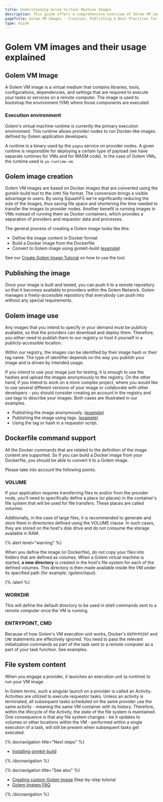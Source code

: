 ```yaml
---
title: Understanding Golem Virtual Machine Images
description: This guide offers a comprehensive overview of Golem VM images, their creation, usage, and best practices for integration with Golem Network's decentralized computational resource sharing platform.
pageTitle: Golem VM Images - Creation, Publishing & Best Practices for Developers
type: Guide
---
```


# Golem VM images and their usage explained

## Golem VM Image

A Golem VM image is a virtual medium that contains libraries, tools, configurations, dependencies, and settings that are required to execute your tasks or services on a remote computer. The image is used to bootstrap the environment (VM) where those components are executed.

### Execution environment

Golem's virtual machine runtime is currently the primary execution environment. This runtime allows provider nodes to run Docker-like images defined by Golem application developers.

A runtime is a binary used by the `yagna` service on provider nodes. A given runtime is responsible for deploying a certain type of payload (we have separate runtimes for VMs and for WASM code). In the case of Golem VMs, the runtime used is `ya-runtime-vm`.

## Golem image creation

Golem VM images are based on Docker images that are converted using the gvmkit-build tool to the `GVMI` file format. The conversion brings a visible advantage to users. By using SquashFS we're significantly reducing the size of the images, thus saving file space and shortening the time needed to transfer the images to provider nodes. Another benefit is running images in VMs instead of running them as Docker containers, which provides a separation of providers and requestor data and processes.

The general process of creating a Golem image looks like this:

- Define the image content in Docker format
- Build a Docker image from the Dockerfile
- Convert to Golem image using gvmkit-build ([example](/docs/en/creators/tools/gvmkit/converting-docker-image-to-golem-format))

See our [Create Golem Image Tutorial](/docs/en/creators/python/tutorials/building-custom-image) on how to use the tool.

## Publishing the image

Once your image is built and tested, you can push it to a remote repository so that it becomes available to providers within the Golem Network. Golem manages a freely-accessible repository that everybody can push into without any special requirements.

## Golem image use

Any images that you intend to specify in your demand must be publicly available, so that the providers can download and deploy them.
Therefore, you either need to publish them to our registry or host it yourself in a publicly-accessible location.

Within our registry, the images can be identified by their image hash or their tag name.
The type of identifier depends on the way you publish your image and is driven by intended usage.

If you intend to use your image just for testing, it is enough to use the hashes and upload the images anonymously to the registry.
On the other hand, if you intend to work on a more complex project, where you would like to use several different versions of your image or collaborate with other developers - you should consider creating an account in the registry and use tags to describe your images. Both cases are illustrated in our examples.

- Publishing the image anonymously. ([example](/docs/en/creators/tools/gvmkit/publishing-custom-images#publishing-custom-golem-image-to-the-registry-hash-based))
- Publishing the image using tags. ([example](/docs/en/creators/tools/gvmkit/publishing-custom-images#publishing-custom-golem-image-to-the-registry-tag-based))
- Using the tag or hash in a requestor script.

## Dockerfile command support

All the Docker commands that are related to the definition of the image content are supported. So if you can build a Docker image from your Dockerfile, you should be able to convert it to a Golem image.

Please take into account the following points:

### VOLUME

If your application requires transferring files to and/or from the provider node, you'll need to specifically define a place (or places) in the container's file system that will be used for file transfers. These places are called volumes.

Additionally, in the case of large files, it is recommended to generate and store them in directories defined using the VOLUME clause. In such cases, they are stored on the host's disk drive and do not consume the storage available in RAM.

{% alert level="warning" %}

When you define the image (in Dockerfile), do not copy your files into folders that are defined as volumes. When a Golem virtual machine is started, **a new directory** is created in the host's file system for each of the defined volumes. This directory is then made available inside the VM under its specified path (for example: /golem/input).

{% /alert %}

### WORKDIR

This will define the default directory to be used in shell commands sent to a remote computer once the VM is running.

### ENTRYPOINT, CMD

Because of how Golem's VM execution unit works, Docker's `ENTRYPOINT` and `CMD` statements are effectively ignored. You need to pass the relevant initialization commands as part of the task sent to a remote computer as a part of your task function. See examples.

## File system content

When you engage a provider, it launches an execution unit (a runtime) to run your VM image.

In Golem terms, such a singular launch on a provider is called an Activity. Activities are utilized to execute requestor tasks. Unless an activity is terminated, all subsequent tasks scheduled on the same provider use the same activity - meaning the same VM container with its history. Therefore, within the lifecycle of the Activity, the state of the file system is maintained. One consequence is that any file system changes - be it updates to volumes or other locations within the VM - performed within a single execution of a task, will still be present when subsequent tasks get executed.

{% docnavigation title="Next steps" %}

- [Installing gvmkit-build](/docs/en/creators/tools/gvmkit/gvmkit-build-installation)

{% /docnavigation %}

{% docnavigation title="See also" %}

- [Creating custom Golem Image](/docs/en/creators/python/tutorials/building-custom-image) Step-by-step tutorial
- [Golem Images FAQ](/docs/en/creators/python/guides/golem-images-faq)

{% /docnavigation %}
